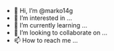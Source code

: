 - 👋 Hi, I’m @marko14g
- 👀 I’m interested in ...
- 🌱 I’m currently learning ...
- 💞️ I’m looking to collaborate on ...
- 📫 How to reach me ...

<!---
marko14g/marko14g is a ✨ special ✨ repository because its `README.md` (this file) appears on your GitHub profile.
You can click the Preview link to take a look at your changes.
--->
